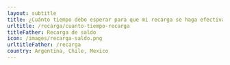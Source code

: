```yaml
---
layout: subtitle
title: ¿Cuánto tiempo debo esperar para que mi recarga se haga efectiva?
urltitle: /recarga/cuanto-tiempo-recarga
titleFather: Recarga de saldo
icon: /images/recarga-saldo.png
urltitleFather: /recarga
country: Argentina, Chile, Mexico
---
```

